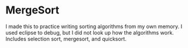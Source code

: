 # MergeSort
I made this to practice writing sorting algorithms from my own memory.  I used eclipse to debug, but I did not look up how the algorithms work.  Includes selection sort, mergesort, and quicksort.
